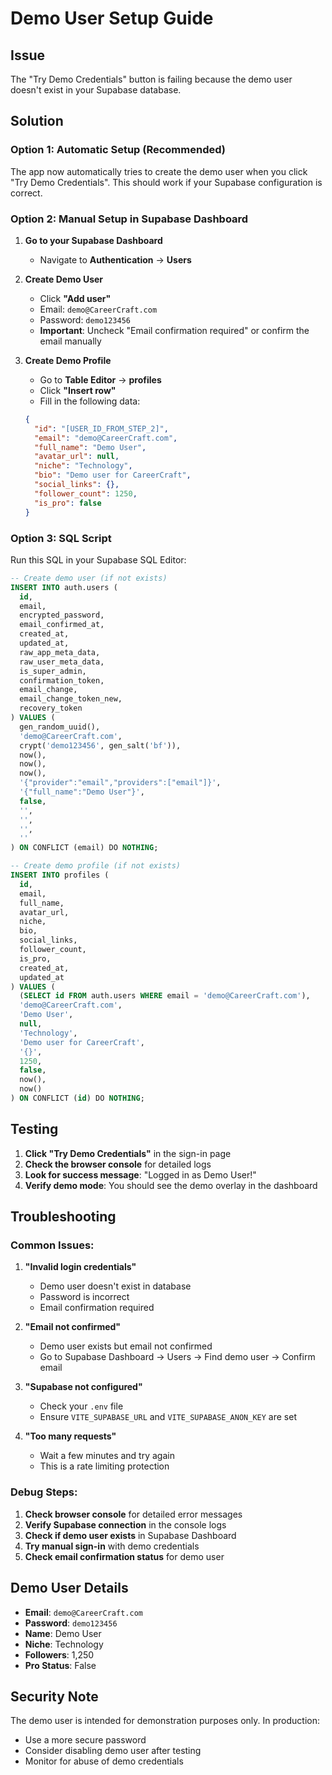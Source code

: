 # Demo User Setup Guide

## Issue
The "Try Demo Credentials" button is failing because the demo user doesn't exist in your Supabase database.

## Solution

### Option 1: Automatic Setup (Recommended)
The app now automatically tries to create the demo user when you click "Try Demo Credentials". This should work if your Supabase configuration is correct.

### Option 2: Manual Setup in Supabase Dashboard

1. **Go to your Supabase Dashboard**
   - Navigate to **Authentication** → **Users**

2. **Create Demo User**
   - Click **"Add user"**
   - Email: `demo@CareerCraft.com`
   - Password: `demo123456`
   - **Important**: Uncheck "Email confirmation required" or confirm the email manually

3. **Create Demo Profile**
   - Go to **Table Editor** → **profiles**
   - Click **"Insert row"**
   - Fill in the following data:
   ```json
   {
     "id": "[USER_ID_FROM_STEP_2]",
     "email": "demo@CareerCraft.com",
     "full_name": "Demo User",
     "avatar_url": null,
     "niche": "Technology",
     "bio": "Demo user for CareerCraft",
     "social_links": {},
     "follower_count": 1250,
     "is_pro": false
   }
   ```

### Option 3: SQL Script
Run this SQL in your Supabase SQL Editor:

```sql
-- Create demo user (if not exists)
INSERT INTO auth.users (
  id,
  email,
  encrypted_password,
  email_confirmed_at,
  created_at,
  updated_at,
  raw_app_meta_data,
  raw_user_meta_data,
  is_super_admin,
  confirmation_token,
  email_change,
  email_change_token_new,
  recovery_token
) VALUES (
  gen_random_uuid(),
  'demo@CareerCraft.com',
  crypt('demo123456', gen_salt('bf')),
  now(),
  now(),
  now(),
  '{"provider":"email","providers":["email"]}',
  '{"full_name":"Demo User"}',
  false,
  '',
  '',
  '',
  ''
) ON CONFLICT (email) DO NOTHING;

-- Create demo profile (if not exists)
INSERT INTO profiles (
  id,
  email,
  full_name,
  avatar_url,
  niche,
  bio,
  social_links,
  follower_count,
  is_pro,
  created_at,
  updated_at
) VALUES (
  (SELECT id FROM auth.users WHERE email = 'demo@CareerCraft.com'),
  'demo@CareerCraft.com',
  'Demo User',
  null,
  'Technology',
  'Demo user for CareerCraft',
  '{}',
  1250,
  false,
  now(),
  now()
) ON CONFLICT (id) DO NOTHING;
```

## Testing

1. **Click "Try Demo Credentials"** in the sign-in page
2. **Check the browser console** for detailed logs
3. **Look for success message**: "Logged in as Demo User!"
4. **Verify demo mode**: You should see the demo overlay in the dashboard

## Troubleshooting

### Common Issues:

1. **"Invalid login credentials"**
   - Demo user doesn't exist in database
   - Password is incorrect
   - Email confirmation required

2. **"Email not confirmed"**
   - Demo user exists but email not confirmed
   - Go to Supabase Dashboard → Users → Find demo user → Confirm email

3. **"Supabase not configured"**
   - Check your `.env` file
   - Ensure `VITE_SUPABASE_URL` and `VITE_SUPABASE_ANON_KEY` are set

4. **"Too many requests"**
   - Wait a few minutes and try again
   - This is a rate limiting protection

### Debug Steps:

1. **Check browser console** for detailed error messages
2. **Verify Supabase connection** in the console logs
3. **Check if demo user exists** in Supabase Dashboard
4. **Try manual sign-in** with demo credentials
5. **Check email confirmation status** for demo user

## Demo User Details

- **Email**: `demo@CareerCraft.com`
- **Password**: `demo123456`
- **Name**: Demo User
- **Niche**: Technology
- **Followers**: 1,250
- **Pro Status**: False

## Security Note

The demo user is intended for demonstration purposes only. In production:
- Use a more secure password
- Consider disabling demo user after testing
- Monitor for abuse of demo credentials 